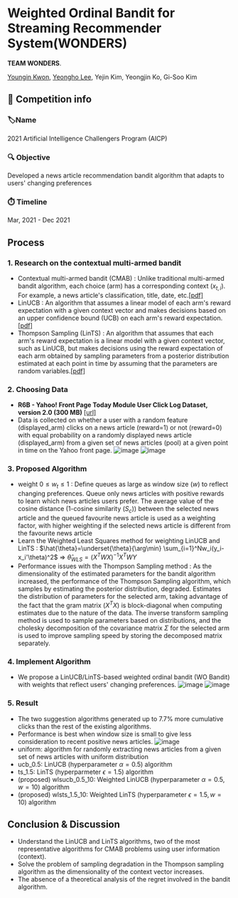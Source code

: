# Weighted Ordinal Bandit for Streaming Recommender System(WONDERS)

**TEAM WONDERS**.

<a href="https://github.com/JerryKwon">Youngin Kwon</a>, <a href="https://github.com/YeongHo-Lee">Yeongho Lee</a>, Yejin Kim, Yeongjin Ko, Gi-Soo Kim 

##  :triangular_flag_on_post: Competition info

### :label: ​Name

2021 Artificial Intelligence Challengers Program (AICP)

### :mag: Objective

Developed a news article recommendation bandit algorithm that adapts to users' changing preferences

### :stopwatch: Timeline

Mar, 2021 - Dec 2021

## Process

### 1. Research on the contextual multi-armed bandit

- Contextual multi-armed bandit (CMAB) : Unlike traditional multi-armed bandit algorithm, each choice (arm) has a corresponding context ($x_{t,i}$). For example, a news article's classification, title, date, etc.[[pdf]](https://dl.acm.org/doi/pdf/10.1145/1772690.1772758)
- LinUCB : An algorithm that assumes a linear model of each arm's reward expectation with a given context vector and makes decisions based on an upper confidence bound (UCB) on each arm's reward expectation.[[pdf]](https://proceedings.neurips.cc/paper/2011/file/e1d5be1c7f2f456670de3d53c7b54f4a-Paper.pdf)
- Thompson Sampling (LinTS) : An algorithm that assumes that each arm's reward expectation is a linear model with a given context vector, such as LinUCB, but makes decisions using the reward expectation of each arm obtained by sampling parameters from a posterior distribution estimated at each point in time by assuming that the parameters are random variables.[[pdf]](http://proceedings.mlr.press/v28/agrawal13.pdf)

### 2. Choosing Data

- **R6B - Yahoo! Front Page Today Module User Click Log Dataset, version 2.0 (300 MB)** [[url]](https://webscope.sandbox.yahoo.com/catalog.php?datatype=r&did=54&guccounter=1&guce_referrer=aHR0cHM6Ly93d3cuZ29vZ2xlLmNvbS8&guce_referrer_sig=AQAAAIeRtdeIJKedFa2IxC_XpB7RtDW9NiBKEGrACYYXfa47q-Hfi0rg1anD96sXDrK-RwnSsfDEOi_GcBGd_n1bt1KsI3D739hrCcQRkHabNqQcpAzqE6tci2Z3XHlBdskYwTHMF9kzpEr8uOzQVR2F55v8UGC8qWSoya672QQPjFhP)
- Data is collected on whether a user with a random feature (displayed_arm) clicks on a news article (reward=1) or not (reward=0) with equal probability on a randomly displayed news article (displayed_arm) from a given set of news articles (pool) at a given point in time on the Yahoo front page.
  ![image](https://github.com/YeongHo-Lee/AICP_WONDERS/assets/77314467/dcbf69d2-8a05-416f-8d50-3396ce832e89)
  ![image](https://github.com/YeongHo-Lee/AICP_WONDERS/assets/77314467/c280f9e7-def0-4fa6-8bc0-bde21f6bd466)


### 3. Proposed Algorithm
- weight $0 \leq w_t \leq 1$ : Define queues as large as window size ($w$) to reflect changing preferences. Queue only news articles with positive rewards to learn which news articles users prefer. The average value of the cosine distance (1-cosine similarity ($S_c$)) between the selected news article and the queued favourite news article is used as a weighting factor, with higher weighting if the selected news article is different from the favourite news article
- Learn the Weighted Least Squares method for weighting LinUCB and LinTS :
  $\hat{\theta}=\underset{\theta}{\arg\min} \sum_{i=1}^Nw_i(y_i-x_i'\theta)^2$ 
$\Rightarrow$ $\hat{\theta}_{WLS}=(X^TWX)^{-1}X^TWY$
- Performance issues with the Thompson Sampling method : As the dimensionality of the estimated parameters for the bandit algorithm increased, the performance of the Thompson Sampling algorithm, which samples by estimating the posterior distribution, degraded. Estimates the distribution of parameters for the selected arm, taking advantage of the fact that the gram matrix $(X^TX)$ is block-diagonal when computing estimates due to the nature of the data. The inverse transform sampling method is used to sample parameters based on distributions, and the cholesky decomposition of the covariance matrix $\Sigma$ for the selected arm is used to improve sampling speed by storing the decomposed matrix separately.

### 4. Implement Algorithm
- We propose a LinUCB/LinTS-based weighted ordinal bandit (WO Bandit) with weights that reflect users' changing preferences.
  ![image](https://github.com/YeongHo-Lee/Weighted-Ordinal-Bandit-for-Streaming-Recommender-System/assets/77314467/304f9667-4627-44b3-8fe8-577f39074a3f)
  ![image](https://github.com/YeongHo-Lee/Weighted-Ordinal-Bandit-for-Streaming-Recommender-System/assets/77314467/db6f5ea1-378b-4288-b255-c7f9404146f7)

### 5. Result
- The two suggestion algorithms generated up to 7.7% more cumulative clicks than the rest of the existing algorithms.
- Performance is best when window size is small to give less consideration to recent positive news articles.
  ![image](https://github.com/YeongHo-Lee/Weighted-Ordinal-Bandit-for-Streaming-Recommender-System/assets/77314467/f4a01d94-8309-4568-91b1-6aff192228bf)
- uniform: algorithm for randomly extracting news articles from a given set of news articles with uniform distribution
- ucb_0.5: LinUCB (hyperparameter $\alpha=0.5$) algorithm
- ts_1.5: LinTS (hyperparmeter $\epsilon=1.5$) algorithm
- (proposed) wlsucb_0.5_10: Weighted LinUCB (hyperparameter $\alpha=0.5, w=10$) algorithm
- (proposed) wlsts_1.5_10: Weighted LinTS (hyperparameter $\epsilon=1.5, w=10$) algorithm

## Conclusion & Discussion
- Understand the LinUCB and LinTS algorithms, two of the most representative algorithms for CMAB problems using user information (context).
- Solve the problem of sampling degradation in the Thompson sampling algorithm as the dimensionality of the context vector increases.
- The absence of a theoretical analysis of the regret involved in the bandit algorithm.




